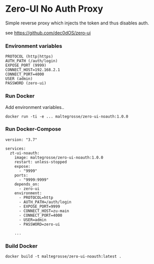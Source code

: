 # Zero-UI No Auth Proxy
Simple reverse proxy which injects the token and thus disables auth.

see https://github.com/dec0dOS/zero-ui

### Environment variables
```
PROTOCOL (http|https)
AUTH_PATH (/auth/login)
EXPOSE_PORT (9999)
CONNECT_HOST=192.168.2.1
CONNECT_PORT=4000
USER (admin)
PASSWORD (zero-ui)
```

### Run Docker
Add environment variables..
```
docker run -ti -e ... maltegrosse/zero-ui-noauth:1.0.0
```

### Run Docker-Compose
```
version: "3.7"

services:
  zt-ui-noauth:
    image: maltegrosse/zero-ui-noauth:1.0.0
    restart: unless-stopped
    expose:
      - "9999"
    ports:
      - "9999:9999"
    depends_on:
      - zero-ui
    environment:
      - PROTOCOL=http
      - AUTH_PATH=/auth/login
      - EXPOSE_PORT=9999
      - CONNECT_HOST=zu-main
      - CONNECT_PORT=4000
      - USER=admin
      - PASSWORD=zero-ui
    
    ...

```

### Build Docker
```
docker build -t maltegrosse/zero-ui-noauth:latest .
```
